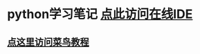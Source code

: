 # python学习笔记 [点此访问在线IDE](http://59.47.73.117:5000)
## [点这里访问菜鸟教程](https://www.runoob.com/python3/python3-tutorial.html)